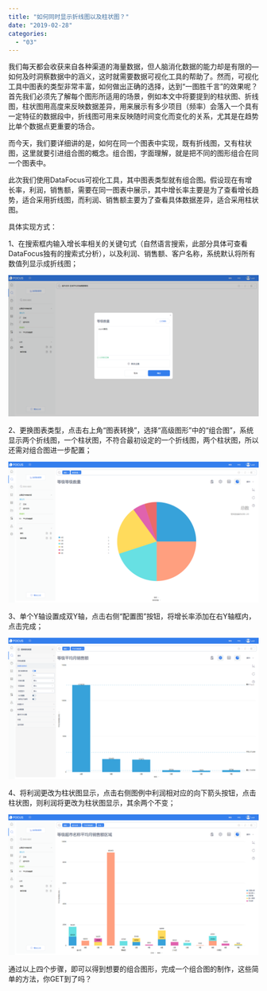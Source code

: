 ```yaml
---
title: "如何同时显示折线图以及柱状图？"
date: "2019-02-28"
categories: 
  - "03"
---
```


我们每天都会收获来自各种渠道的海量数据，但人脑消化数据的能力却是有限的—如何及时洞察数据中的涵义，这时就需要数据可视化工具的帮助了。然而，可视化工具中图表的类型非常丰富，如何做出正确的选择，达到“一图胜千言”的效果呢？首先我们必须先了解每个图形所适用的场景，例如本文中将要提到的柱状图、折线图，柱状图用高度来反映数据差异，用来展示有多少项目（频率）会落入一个具有一定特征的数据段中，折线图可用来反映随时间变化而变化的关系，尤其是在趋势比单个数据点更重要的场合。

而今天，我们要详细讲的是，如何在同一个图表中实现，既有折线图，又有柱状图，这里就要引进组合图的概念。组合图，字面理解，就是把不同的图形组合在同一个图表中。

此次我们使用DataFocus可视化工具，其中图表类型就有组合图。假设现在有增长率，利润，销售额，需要在同一图表中展示，其中增长率主要是为了查看增长趋势，适合采用折线图，而利润、销售额主要为了查看具体数据差异，适合采用柱状图。

具体实现方式：

1、在搜索框内输入增长率相关的关键句式（自然语言搜索，此部分具体可查看DataFocus独有的搜索式分析），以及利润、销售额、客户名称，系统默认将所有数值列显示成折线图；

![](images/word-image-55.png)

2、更换图表类型，点击右上角“图表转换”，选择“高级图形”中的“组合图”，系统显示两个折线图，一个柱状图，不符合最初设定的一个折线图，两个柱状图，所以还需对组合图进一步配置；

![](images/word-image-56.png)

3、单个Y轴设置成双Y轴，点击右侧“配置图”按钮，将增长率添加在右Y轴框内，点击完成；

![](images/word-image-57.png)

4、将利润更改为柱状图显示，点击右侧图例中利润相对应的向下箭头按钮，点击柱状图，则利润将更改为柱状图显示，其余两个不变；

![](images/word-image-58.png)

通过以上四个步骤，即可以得到想要的组合图形，完成一个组合图的制作，这些简单的方法，你GET到了吗？
